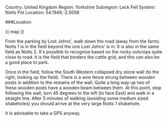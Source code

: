 Country: United Kingdom
Region: Yorkshire
Subregion: Leck Fell
System: Notts Pot
Location: 54.1949,-2.5056

###Location

{{ map }}

From the parking by Lost Johns', walk down the road (away from the farm). Notts 1 is in the field beyond the one Lost Johns' is in. It is also in the same field as Notts 2. It's possible to recognise based on the rocky outcrops quite close to road. It is the field that borders the cattle grid, and this can also be a good place to park.

Once in the field, follow the South Western collapsed dry stone wall (to the right, looking up the field). There is a wire fence strung between wooden posts in addition to the remains of the wall. Quite a long way up two of these wooden posts have a wooden beam between them. At this point, stop following the wall, turn 45 degrees to the left (to face East) and walk in a straight line. After 5 minutes of walking (avoiding some medium sized shakeholes) you should arrive at the very large Notts 1 shakehole.

It is advisable to take a GPS anyway.